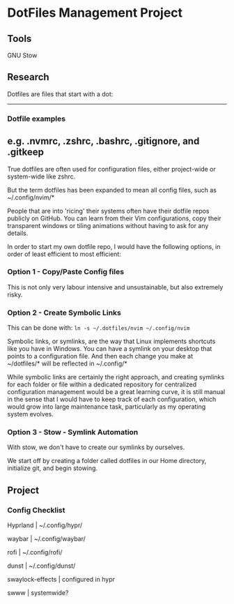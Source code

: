 # DotFiles Management Project

## Tools

GNU Stow

## Research

Dotfiles are files that start with a dot:

--------------------
### Dotfile examples

e.g. .nvmrc, .zshrc, .bashrc, .gitignore, and .gitkeep
--------------------

True dotfiles are often used for configuration files, either project-wide or system-wide like zshrc.

But the term dotfiles has been expanded to mean all config files, such as ~/.config/nvim/*

People that are into 'ricing' their systems often have their dotfile repos publicly on GitHub. You can learn from their Vim configurations, copy their transparent windows or tiling animations without having to ask for any details.

In order to start my own dotfile repo, I would have the following options, in order of least efficient to most efficient:

### Option 1 - Copy/Paste Config files

This is not only very labour intensive and unsustainable, but also extremely risky.

### Option 2 - Create Symbolic Links

This can be done with:
```ln -s ~/.dotfiles/nvim ~/.config/nvim```

Symbolic links, or symlinks, are the way that Linux implements shortcuts like you have in Windows. You can have a symlink on your desktop that points to a configuration file. And then each change you make at ~/dotfiles/* will be reflected in ~/.config/*

While symbolic links are certainly the right approach, and creating symlinks for each folder or file within a dedicated repository for centralized configuration management would be a great learning curve, it is still manual in the sense that I would have to keep track of each configuration, which would grow into large maintenance task, particularly as my operating system evolves.

### Option 3 - Stow - Symlink Automation

With stow, we don't have to create our symlinks by ourselves.

We start off by creating a folder called dotfiles in our Home directory, initialize git, and begin stowing.

## Project

### Config Checklist

Hyprland          | ~/.config/hypr/

waybar            | ~/.config/waybar/

rofi              | ~/.config/rofi/

dunst             | ~/.config/dunst/

swaylock-effects  | configured in hypr 

swww              | systemwide?

